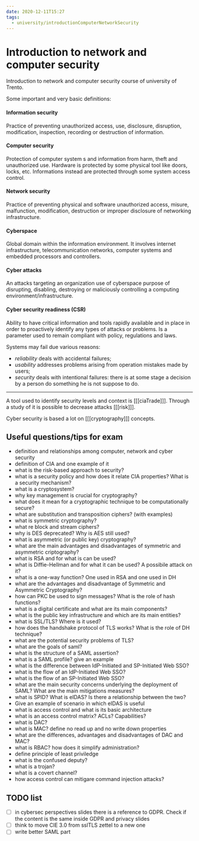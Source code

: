 ```yaml
---
date: 2020-12-11T15:27
tags:
  - university/introductionComputerNetworkSecurity
---
```


# Introduction to network and computer security
Introduction to network and computer security course of university of Trento.

Some important and very basic definitions:

#### Information security
Practice of preventing unauthorized access, use, disclosure, disruption, modification, inspection, recording or destruction of information.

#### Computer security
Protection of computer system s and information from harm, theft and unauthorized use. Hardware is protected by some physical tool like doors, locks, etc. Informations instead are protected through some system access control.

#### Network security
Practice of preventing physical and software unauthorized access, misure, malfunction, modification, destruction or improper disclosure of networking infrastructure.

#### Cyberspace
Global domain within the information environment. It involves internet infrastructure, telecommunication networks, computer systems and embedded processors and controllers.

#### Cyber attacks
An attacks targeting an organization use of cyberspace purpose of disrupting, disabling, destroying or maliciously controlling a computing environment/infrastructure.

#### Cyber security readiness (CSR)
Ability to have critical information and tools rapidly available and in place in order to proactively identify any types of attacks or problems. Is a parameter used to remain compliant with policy, regulations and laws.

Systems may fail due various reasons:

* *reliability* deals with accidental failures;
* *usability* addresses problems arising from operation mistakes made by users;
* *security* deals with intentional failures: there is at some stage a decision by a person do something he is not suppose to do.

---

A tool used to identify security levels and context is [[[ciaTrade]]]. Through a study of it is possible to decrease attacks [[[risk]]]. 

Cyber security is based a lot on [[[cryptography]]] concepts.

## Useful questions/tips for exam

* definition and relationships among computer, network and cyber security
* definition of CIA and one example of it
* what is the risk-based approach to security?
* what is a security policy and how does it relate CIA properties? What is a security mechanism?
* what is a cryptosystem?
* why key management is crucial for cryptography?
* what does it mean for a cryptographic technique to be computationally secure?
* what are substitution and transposition ciphers? (with examples)
* what is symmetric cryptography?
* what re block and stream ciphers?
* why is DES deprecated? Why is AES still used?
* what is asymmetric (or public key) cryptography?
* what are the main advantages and disadvantages of symmetric and asymmetric criptography?
* what is RSA and for what is can be used?
* what is Diffie-Hellman and for what it can be used? A possibile attack on it?
* what is a one-way function? One used in RSA and one used in DH
* what are the advantages and disadvantage of Symmetric and Asymmetric Cryptography?
* how can PKC be used to sign messages? What is the role of hash functions?
* what is a digital certificate and what are its main components?
* what is the public key infrastructure and which are its main entities?
* what is SSL/TLS? Where is it used?
* how does the handshake protocol of TLS works? What is the role of DH technique?
* what are the potential security problems of TLS?
* what are the goals of saml?
* what is the structure of a SAML assertion?
* what is a SAML profile? give an example
* what is the difference between IdP-Initiated and SP-Initiated Web SSO?
* what is the flow of an IdP-Initiated Web SSO?
* what is the flow of an SP-Initiated Web SSO?
* what are the main security concerns underlying the deployment of SAML? What are the main mitigations measures?
* what is SPID? What is eIDAS? Is there a relationship between the two?
* Give an example of scenario in which eIDAS is useful
* what is access control and what is its basic architecture
* what is an access control matrix? ACLs? Capabilities?
* what is DAC?
* what is MAC? define no read up and no write down properties
* what are the differences, advantages and disadvantages of DAC and MAC?
* what is RBAC? how does it simplify administration?
* define principle of least priviledge
* what is the confused deputy?
* what is a trojan?
* what is a covert channel?
* how access control can mitigare command injection attacks?

## TODO list
- [ ] in cybersec perspectives slides there is a reference to GDPR. Check if the content is the same inside GDPR and privacy slides
- [ ] think to move CIE 3.0 from sslTLS zettel to a new one
- [ ] write better SAML part
